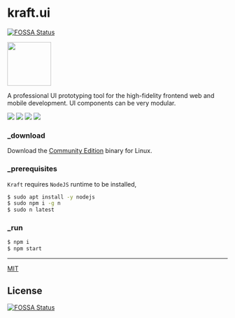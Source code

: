# kraft.ui
[![FOSSA Status](https://app.fossa.com/api/projects/git%2Bgithub.com%2Floouislow81%2Fkraft.ui.svg?type=shield)](https://app.fossa.com/projects/git%2Bgithub.com%2Floouislow81%2Fkraft.ui?ref=badge_shield)


<p align="left">
  <img src="assets/logo@ori.png" width="100">
</p>

A professional UI prototyping tool for the high-fidelity frontend web and mobile development. UI components can be very modular.

<p align="left">
  <img src="assets/screenshot_3.jpeg" width="auto">
  <img src="assets/screenshot_4.jpeg" width="auto">
  <img src="assets/screenshot_1.jpeg" width="auto">
  <img src="assets/screenshot_2.jpeg" width="auto">
</p>

### _download

Download the [Community Edition](https://github.com/loouislow81/kraft.ui/releases/tag/4.6.22) binary for Linux.

### _prerequisites

`Kraft` requires `NodeJS` runtime to be installed,

```bash
$ sudo apt install -y nodejs
$ sudo npm i -g n
$ sudo n latest
```

### _run

```bash
$ npm i
$ npm start
```

---

[MIT](https://github.com/loouislow81/kraft.ui/blob/master/LICENSE)


## License
[![FOSSA Status](https://app.fossa.com/api/projects/git%2Bgithub.com%2Floouislow81%2Fkraft.ui.svg?type=large)](https://app.fossa.com/projects/git%2Bgithub.com%2Floouislow81%2Fkraft.ui?ref=badge_large)